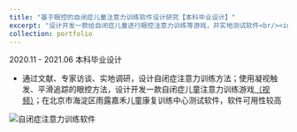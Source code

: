 ```yaml
---
title: "基于眼控的自闭症儿童注意力训练软件设计研究【本科毕业设计】"
excerpt: "设计开发一款给自闭症儿童进行眼控注意力训练等游戏，并实地测试软件<br/><img src='https://cdn.jsdelivr.net/gh/george-wyy/MyPic/202305222252852.png'>"
collection: portfolio
---
```



2020.11 - 2021.06 本科毕业设计

- 通过文献、专家访谈、实地调研，设计自闭症注意力训练方法；使用凝视触发、平滑追踪的眼控方法，设计开发一款自闭症儿童注意力训练游戏[（视频）](https://pan.baidu.com/s/1D_pWqpbMFIi0dD2Wcor5gA?pwd=6daf)；在北京市海淀区雨露嘉禾儿童康复训练中心测试软件，软件可用性较高

![自闭症注意力训练软件](https://cdn.jsdelivr.net/gh/george-wyy/MyPic/202305222252852.png)